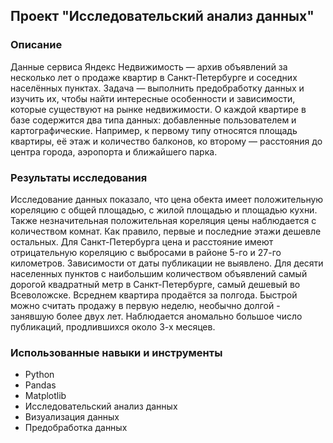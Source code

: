 ## Проект "Исследовательский анализ данных"

### Описание

Данные сервиса Яндекс Недвижимость — архив объявлений за несколько лет о продаже квартир в Санкт-Петербурге и соседних населённых пунктах.
Задача — выполнить предобработку данных и изучить их, чтобы найти интересные особенности и зависимости, которые существуют на рынке недвижимости.
О каждой квартире в базе содержится два типа данных: добавленные пользователем и картографические. Например, к первому типу относятся площадь квартиры, её этаж и количество балконов, ко второму — расстояния до центра города, аэропорта и ближайшего парка.


### Результаты исследования

Исследование данных показало, что цена обекта имеет положительную кореляцию с общей площадью, с жилой площадью и площадью кухни. Также незначительная положительная кореляция цены наблюдается с количеством комнат. Как правило, первые и последние этажи дешевле остальных. Для Санкт-Петербурга цена и расстояние имеют отрицательную кореляцию с выбросами в районе 5-го и 27-го километров. Зависимости от даты публикации не выявлено. Для десяти населенных пунктов с наибольшим количеством объявлений самый дорогой квадратный метр в Санкт-Петербурге, самый дешевый во Всеволожске. Всреднем квартира продаётся за полгода. Быстрой можно считать продажу в первую неделю, необычно долгой - занявшую более двух лет. Наблюдается аномально большое число публикаций, продлившихся около 3-х месяцев.

### Использованные навыки и инструменты

- Python
- Pandas
- Matplotlib
- Исследовательский анализ данных
- Визуализация данных
- Предобработка данных
